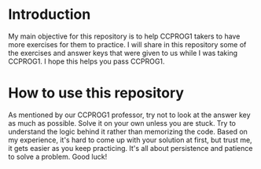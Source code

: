 # Introduction

My main objective for this repository is to help CCPROG1 takers to have more exercises for them to practice. I will share in this repository some of the exercises and answer keys that were given to us while I was taking CCPROG1. I hope this helps you pass CCPROG1.

# How to use this repository

As mentioned by our CCPROG1 professor, try not to look at the answer key as much as possible. Solve it on your own unless you are stuck. Try to understand the logic behind it rather than memorizing the code. Based on my experience, it's hard to come up with your solution at first, but trust me, it gets easier as you keep practicing. It's all about persistence and patience to solve a problem. Good luck!
